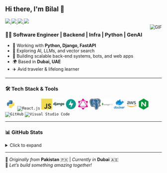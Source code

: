 ## Hi there, I'm Bilal 👋

<div>

<a href="https://x.com/bilalcancode" target="_blank">
    <img src="https://img.shields.io/badge/X-000000?style=for-the-badge&logo=x&logoColor=white" />
</a>

<a href="https://www.linkedin.com/in/bilalcancode/" target="_blank">
    <img src="https://img.shields.io/badge/LinkedIn-0077B5?style=for-the-badge&logo=linkedin&logoColor=white" />
</a>

<a href="mailto:bilalzaafar@gmail.com">
    <img src="https://img.shields.io/badge/Email-D14836?style=for-the-badge&logo=gmail&logoColor=white"/>
</a>

<a href="https://github.com/bilalcancode" target="_blank">
    <img src="https://img.shields.io/badge/GitHub-181717?style=for-the-badge&logo=github&logoColor=white"/>
</a>

</div>

<img align="right" height="150" alt="GIF" src="https://media4.giphy.com/media/RbDKaczqWovIugyJmW/200w.webp?cid=ecf05e47yrznhyd4w1cnwbe3hlilpmls3c0mrsymhdzmzp5z&rid=200w.webp" />

### 👨‍💻 Software Engineer | Backend | Infra | Python | GenAI

- 🔧 Working with **Python, Django, FastAPI**
- 🤖 Exploring AI, LLMs, and vector search
- 🚀 Building scalable back-end systems, bots, and web apps
- 🌍 Based in **Dubai, UAE**
- ✈️ Avid traveler & lifelong learner

---

### 🛠️ Tech Stack & Tools

<code><img height="35" src="https://raw.githubusercontent.com/github/explore/main/topics/python/python.png" alt="Python"/></code>
<code><img height="35" src="https://cdn4.iconfinder.com/data/icons/logos-3/600/React.js_logo-512.png" alt="React.js"/></code>
<code><img height="35" src="https://raw.githubusercontent.com/github/explore/main/topics/javascript/javascript.png" alt="JavaScript"/></code>
<code><img height="35" src="https://raw.githubusercontent.com/github/explore/main/topics/django/django.png" alt="Django"/></code>
<code><img height="35" src="https://raw.githubusercontent.com/github/explore/main/topics/fastapi/fastapi.png" alt="FastAPI"/></code>
<code><img height="35" src="https://raw.githubusercontent.com/github/explore/main/topics/graphql/graphql.png" alt="GraphQL"/></code>
<code><img height="35" src="https://raw.githubusercontent.com/github/explore/main/topics/postgresql/postgresql.png" alt="PostgreSQL"/></code>
<code><img height="35" src="https://raw.githubusercontent.com/github/explore/main/topics/mongodb/mongodb.png" alt="MongoDB"/></code>
<code><img height="35" src="https://raw.githubusercontent.com/github/explore/main/topics/docker/docker.png" alt="Docker"/></code>
<code><img height="35" src="https://raw.githubusercontent.com/github/explore/main/topics/aws/aws.png" alt="AWS"/></code>
<code><img height="35" src="https://raw.githubusercontent.com/github/explore/main/topics/nginx/nginx.png" alt="Nginx"/></code>
<code><img height="35" src="https://github.githubassets.com/images/modules/logos_page/GitHub-Mark.png" alt="GitHub"/></code>
<code><img alt="Visual Studio Code" height="35" src="https://cdn.jsdelivr.net/gh/devicons/devicon/icons/vscode/vscode-original.svg" /></code>


---

### 📊 GitHub Stats

<details>
  <summary>Click to expand</summary>
  <br>

  <img src="https://github-readme-stats.vercel.app/api?username=bilalcancode&theme=gotham&show_icons=true" alt="Bilal's GitHub Stats" />
  <br>
  <img src="https://github-readme-stats.vercel.app/api/top-langs/?username=bilalcancode&theme=gotham&layout=compact&hide=html,css" alt="Top Languages" />

</details>

---

📍 *Originally from* **Pakistan** 🇵🇰 | *Currently in* **Dubai** 🇦🇪  
🧠 *Let’s build something amazing together!*

